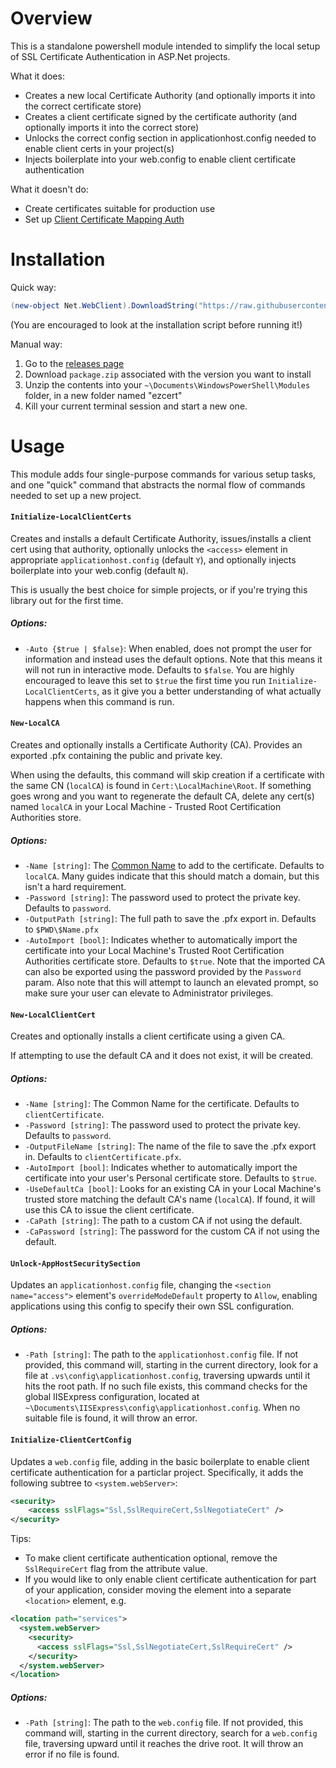 # Overview

This is a standalone powershell module intended to simplify the local setup of SSL Certificate Authentication in ASP.Net projects.

What it does:

- Creates a new local Certificate Authority (and optionally imports it into the correct certificate store)
- Creates a client certificate signed by the certificate authority (and optionally imports it into the correct store)
- Unlocks the correct config section in applicationhost.config needed to enable client certs in your project(s)
- Injects boilerplate into your web.config to enable client certificate authentication

What it doesn't do:

- Create certificates suitable for production use
- Set up [Client Certificate Mapping Auth](https://www.iis.net/configreference/system.webserver/security/authentication/iisclientcertificatemappingauthentication)

# Installation

Quick way:

```powershell
(new-object Net.WebClient).DownloadString("https://raw.githubusercontent.com/grrizzly/ezcert/master/install.ps1") | iex
```

(You are encouraged to look at the installation script before running it!)

Manual way:

1. Go to the [releases page](https://github.com/grrizzly/ezcert/releases) 
1. Download `package.zip` associated with the version you want to install
1. Unzip the contents into your `~\Documents\WindowsPowerShell\Modules` folder, in a new folder named "ezcert"
1. Kill your current terminal session and start a new one.

# Usage

This module adds four single-purpose commands for various setup tasks, and one "quick" command that abstracts the normal flow of commands needed to set up a new project.

#### `Initialize-LocalClientCerts`

Creates and installs a default Certificate Authority, issues/installs a client cert using that authority, optionally unlocks the `<access>` element in appropriate `applicationhost.config` (default `Y`), and optionally injects boilerplate into your web.config (default `N`).

This is usually the best choice for simple projects, or if you're trying this library out for the first time.

##### Options:
 
- `-Auto {$true | $false}`: When enabled, does not prompt the user for information and instead uses the default options. Note that this means it will not run in interactive mode. Defaults to `$false`. You are highly encouraged to leave this set to `$true` the first time you run `Initialize-LocalClientCerts`, as it give you a better understanding of what actually happens when this command is run.

#### `New-LocalCA`

Creates and optionally installs a Certificate Authority (CA). Provides an exported .pfx containing the public and private key.

When using the defaults, this command will skip creation if a certificate with the same CN (`localCA`) is found in `Cert:\LocalMachine\Root`. If something goes wrong and you want to regenerate the default CA, delete any cert(s) named `localCA` in your Local Machine - Trusted Root Certification Authorities store.

##### Options:

- `-Name [string]`: The [Common Name](https://support.dnsimple.com/articles/what-is-common-name/) to add to the certificate. Defaults to `localCA`. Many guides indicate that this should match a domain, but this isn't a hard requirement. 
- `-Password [string]`: The password used to protect the private key. Defaults to `password`. 
- `-OutputPath [string]`: The full path to save the .pfx export in. Defaults to `$PWD\$Name.pfx`
- `-AutoImport [bool]`: Indicates whether to automatically import the certificate into your Local Machine's Trusted Root Certification Authorities certificate store. Defaults to `$true`. Note that the imported CA can also be exported using the password provided by the `Password` param. Also note that this will attempt to launch an elevated prompt, so make sure your user can elevate to Administrator privileges.

#### `New-LocalClientCert`

Creates and optionally installs a client certificate using a given CA. 

If attempting to use the default CA and it does not exist, it will be created.

##### Options:

- `-Name [string]`: The Common Name for the certificate. Defaults to `clientCertificate`.
- `-Password [string]`: The password used to protect the private key. Defaults to `password`.
- `-OutputFileName [string]`: The name of the file to save the .pfx export in. Defaults to `clientCertificate.pfx`.
- `-AutoImport [bool]`:  Indicates whether to automatically import the certificate into your user's Personal certificate store. Defaults to `$true`.
- `-UseDefaultCa [bool]`: Looks for an existing CA in your Local Machine's trusted store matching the default CA's name (`localCA`). If found, it will use this CA to issue the client certificate.
- `-CaPath [string]`: The path to a custom CA if not using the default. 
- `-CaPassword [string]`: The password for the custom CA if not using the default.

#### `Unlock-AppHostSecuritySection`

Updates an `applicationhost.config` file, changing the `<section name="access">` element's `overrideModeDefault` property to `Allow`, enabling applications using this config to specify their own SSL configuration.

##### Options:

- `-Path [string]`: The path to the `applicationhost.config` file. If not provided, this command will, starting in the current directory, look for a file at `.vs\config\applicationhost.config`, traversing upwards until it hits the root path. If no such file exists, this command checks for the global IISExpress configuration, located at `~\Documents\IISExpress\config\applicationhost.config`. When no suitable file is found, it will throw an error.

#### `Initialize-ClientCertConfig`

Updates a `web.config` file, adding in the basic boilerplate to enable client certificate authentication for a particlar project. Specifically, it adds the following subtree to `<system.webServer>`:

```xml
<security>
    <access sslFlags="Ssl,SslRequireCert,SslNegotiateCert" />
</security>
```

Tips:

- To make client certificate authentication optional, remove the `SslRequireCert` flag from the attribute value.
- If you would like to only enable client certificate authentication for part of your application, consider moving the element into a separate `<location>` element, e.g.

```xml
<location path="services">
  <system.webServer>
    <security>
      <access sslFlags="Ssl,SslNegotiateCert,SslRequireCert" />
    </security>
  </system.webServer>
</location>
```

##### Options:

- `-Path [string]`: The path to the `web.config` file. If not provided, this command will, starting in the current directory, search for a `web.config` file, traversing upward until it reaches the drive root. It will throw an error if no file is found.